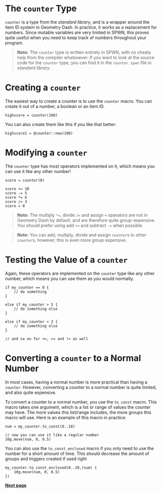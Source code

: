 # The `counter` Type

`counter` is a type from the _standard library_, and is a wrapper around the item ID system in Geometry Dash. In practice, it works as a replacement for numbers. Since mutable variables are very limited in SPWN, this proves quite useful when you need to keep track of numbers throughout your program.

> **Note:** The `counter` type is written entirely in SPWN, with no cheaty help from the compiler whatsoever. If you want to look at the source code for the `counter` type, you can find it in the `counter.spwn` file in _standard library_.

# Creating a `counter`

The easiest way to create a counter is to use the `counter` macro. You can create it out of a number, a boolean or an item ID.

```spwn
highscore = counter(100)
```

You can also create them like this if you like that better:

```spwn
highscore1 = @counter::new(100)

```

# Modifying a `counter`

The `counter` type has most operators implemented on it, which means you can use it like any other number!

```spwn
score = counter(0)

score += 10
score -= 5
score *= 6
score /= 3
score = 0
```

> **Note:** The multiply `*=`, divide `/=` and assign `=` operators are not in Geometry Dash by default, and are therefore quite group-expensive. You should prefer using add `+=` and subtract `-=` when possible.

> **Note:** You can add, multiply, divide and assign `counter`s to other `counter`s, however, this is even more group expensive.

# Testing the Value of a `counter`

Again, these operators are implemented on the `counter` type like any other number, which means you can use them as you would normally.

```spwn
if my_counter == 0 {
    // do something
}

else if my_counter > 5 {
    // do something else
}

else if my_counter < 3 {
    // do something else
}

// and so on for <=, >= and != as well

```

# Converting a `counter` to a Normal Number

In most cases, having a normal number is more practical than having a `counter`. However, converting a counter to a normal number is quite limited, and also quite expensive.

To convert a counter to a normal number, you use the `to_const` macro. This macro takes one argument, which is a list or range of values the counter may have. The more values this list/range includes, the more groups this macro will use. Here is an example of this macro in practice:

```spwn
num = my_counter.to_const(0..10)

// now you can use it like a regular number
10g.move(num, 0, 0.5)
```

You can also use the `to_const_enclosed` macro if you only need to use the number for a short amount of time. This should decrease the amount of groups and triggers created if used right

```spwn
my_counter.to_const_enclosed(0..10,(num) {
	10g.move(num, 0, 0.5)
})
```

[**Next page**](triggerlanguage/6libraries.md)
